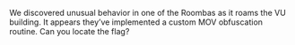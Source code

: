 We discovered unusual behavior in one of the Roombas as it roams the VU building. It appears they’ve implemented a custom MOV obfuscation routine. Can you locate the flag?